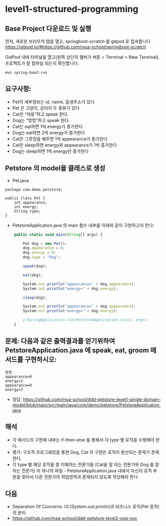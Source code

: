 # level1-structured-programming

## Base Project 다운로드 및 실행
먼저, 새로운 브라우저 탭을 열고, springboot-scratch 를 gitpod 로 접속합니다
https://gitpod.io/#https://github.com/msa-school/springboot-scratch

GidPod 내에 터미널을 열고(왼쪽 상단의 햄버거 버튼 > Terminal > New Terminal), 프로젝트가 잘 컴파일 되는지 확인합니다:
```
mvn spring-boot:run
```


## 요구사항:
- Pet의 세부정보는 id, name, 출생주소가 있다
- Pet 은 고양이, 강아지 두 종류가 있다
- Cat은 “야옹”하고 speak 한다.
- Dog는 “멍멍”하고 speak 한다.
- Cat는 eat하면 1씩 energy가 증가한다
- Dog는 eat하면 2씩 energy가 증가한다
- Cat은 그루밍을 해주면 1씩 appearance가 증가한다
- Cat은 sleep하면 energy와 appearance가 1씩 증가한다
- Dog는 sleep하면 1씩 energy만 증가한다


## Petstore 의 model을 클래스로 생성
- Pet.java
```
package com.demo.petstore;

public class Pet {
    int appearance;
    int energy;
    String type;
}
```

- PetstoreApplication.java 의 main 함수 내부를 아래와 같이 구현하고자 한다:
```javascript
	public static void main(String[] args) {

		Pet dog = new Pet();
		dog.appearance = 0;
		dog.energy = 0;
		dog.type = "Dog";

		speak(dog);

		eat(dog);

		System.out.println("appearance=" + dog.appearance);
		System.out.println("energy=" + dog.energy);

		sleep(dog);

		System.out.println("appearance=" + dog.appearance);
		System.out.println("energy=" + dog.energy);

		//SpringApplication.run(PetstoreApplication.class, args);
	}
```

## 문제: 다음과 같은 출력결과를 얻기위하여 PetstoreApplication.java 에 speak, eat, groom 메서드를 구현하시오:
```
멍멍
appearance=0
energy=2
appearance=0
energy=3
```
- 정답: https://github.com/msa-school/ddd-petstore-level1-single-domain-model/blob/main/src/main/java/com/demo/petstore/PetstoreApplication.java

## 해석
- 각 메서드의 구현체 내부는 if-then-else 를 통해서 각 type 별 로직을 수행해야 한다.
- 평가: 구조적 프로그래밍을 통한 Dog, Cat 의 구현은 로직이 분산되는 문제가 존재한다. 
- 각 type 별 해당 로직을 잘 이해하는 전문가들 (Cat을 잘 아는 전문가와 Dog 를 잘 아는 전문가) 이 하나의 파일 - PetstoreApplication.java 내에서 자신의 로직 부분을 찾아서 다른 전문가의 작업영역과 혼재되지 않도록 작성해야 한다. 

## 다음
- Separation Of Concerns: UI (System.out.println)과 비즈니스 로직(Pet 동작)의 분리
- https://github.com/msa-school/ddd-petstore-level2-oop-soc

